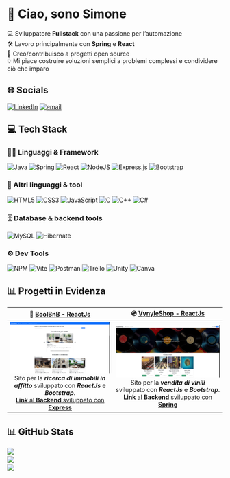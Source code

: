 # 👋 Ciao, sono Simone

💻 Sviluppatore **Fullstack** con una passione per l’automazione  
🛠️ Lavoro principalmente con **Spring** e **React**  
🚀 Creo/contribuisco a progetti open source  
💡 Mi piace costruire soluzioni semplici a problemi complessi e condividere ciò che imparo


## 🌐 Socials  
[![LinkedIn](https://img.shields.io/badge/LinkedIn-%230077B5.svg?style=for-the-badge&logo=linkedin&logoColor=white)](https://www.linkedin.com/in/simone-chiodo-b841812a9/) 
[![email](https://img.shields.io/badge/Email-D14836?style=for-the-badge&logo=gmail&logoColor=white)](mailto:simochi.005@gmail.com)


## 💻 Tech Stack

### 👨‍💻 Linguaggi & Framework  
![Java](https://img.shields.io/badge/java-%23ED8B00.svg?style=for-the-badge&logo=openjdk&logoColor=white)
![Spring](https://img.shields.io/badge/spring-%236DB33F.svg?style=for-the-badge&logo=spring&logoColor=white)
![React](https://img.shields.io/badge/react-%2320232a.svg?style=for-the-badge&logo=react&logoColor=%2361DAFB)
![NodeJS](https://img.shields.io/badge/node.js-6DA55F?style=for-the-badge&logo=node.js&logoColor=white)
![Express.js](https://img.shields.io/badge/express.js-%23404d59.svg?style=for-the-badge&logo=express&logoColor=%2361DAFB)
![Bootstrap](https://img.shields.io/badge/bootstrap-%238511FA.svg?style=for-the-badge&logo=bootstrap&logoColor=white)

### 🧰 Altri linguaggi & tool
![HTML5](https://img.shields.io/badge/html5-%23E34F26.svg?style=for-the-badge&logo=html5&logoColor=white)
![CSS3](https://img.shields.io/badge/css3-%231572B6.svg?style=for-the-badge&logo=css3&logoColor=white)
![JavaScript](https://img.shields.io/badge/javascript-%23323330.svg?style=for-the-badge&logo=javascript&logoColor=%23F7DF1E)
![C](https://img.shields.io/badge/c-%2300599C.svg?style=for-the-badge&logo=c&logoColor=white)
![C++](https://img.shields.io/badge/c++-%2300599C.svg?style=for-the-badge&logo=c%2B%2B&logoColor=white)
![C#](https://img.shields.io/badge/c%23-%23239120.svg?style=for-the-badge&logo=csharp&logoColor=white)

### 🗄️ Database & backend tools  
![MySQL](https://img.shields.io/badge/mysql-4479A1.svg?style=for-the-badge&logo=mysql&logoColor=white)
![Hibernate](https://img.shields.io/badge/Hibernate-59666C?style=for-the-badge&logo=Hibernate&logoColor=white)

### ⚙️ Dev Tools  
![NPM](https://img.shields.io/badge/NPM-%23CB3837.svg?style=for-the-badge&logo=npm&logoColor=white)
![Vite](https://img.shields.io/badge/vite-%23646CFF.svg?style=for-the-badge&logo=vite&logoColor=white)
![Postman](https://img.shields.io/badge/Postman-FF6C37?style=for-the-badge&logo=postman&logoColor=white)
![Trello](https://img.shields.io/badge/Trello-%23026AA7.svg?style=for-the-badge&logo=Trello&logoColor=white)
![Unity](https://img.shields.io/badge/unity-%23000000.svg?style=for-the-badge&logo=unity&logoColor=white)
![Canva](https://img.shields.io/badge/Canva-%2300C4CC.svg?style=for-the-badge&logo=Canva&logoColor=white)


## 📊 Progetti in Evidenza

| 🏢 **[BoolBnB - ReactJs](https://github.com/carlo191/BoolB-B-Front-End.git)** | 💿 **[VynyleShop - ReactJs](https://github.com/SimoneChiodo/frontend-vynyleshop-vite.git)** |
| :---: | :---: |
| <a href="https://drive.google.com/file/d/1uF9JlgoSPHmQNYV1v9QrRrbbaaq-s1FQ/view?usp=sharing" target="_blank"> <img src="./boolbnb.png" title="Click destro → Apri in una nuova scheda per visualizzare l'anteprima" /> </a> <br> Sito per la _**ricerca di immobili in affitto**_ sviluppato con _**ReactJs**_ e _**Bootstrap**_. <br> <a href="https://github.com/carlo191/BoolB-B-Back-End.git">**Link** al **Backend** sviluppato con **Express**</a> | <img src="./vynyleshop.png" /> <br> Sito per la _**vendita di vinili**_ sviluppato con _**ReactJs**_ e _**Bootstrap**_. <br> <a href="https://github.com/SimoneChiodo/backend-vynyleshop-spring.git">**Link** al **Backend** sviluppato con **Spring**</a> |



## 📊 GitHub Stats

![](https://github-readme-stats.vercel.app/api?username=SimoneChiodo&theme=react&hide_border=true&include_all_commits=true&count_private=true)  
![](https://nirzak-streak-stats.vercel.app/?user=SimoneChiodo&theme=react&hide_border=true)  
![](https://github-readme-stats.vercel.app/api/top-langs/?username=SimoneChiodo&theme=react&hide_border=true&include_all_commits=true&count_private=true&layout=compact)
